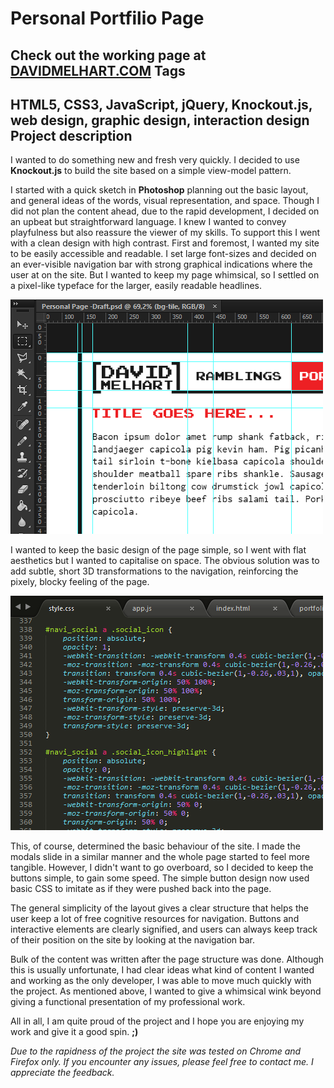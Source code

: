 Personal Portfilio Page
===================
Check out the working page at **[DAVIDMELHART.COM](http://www.davidmelhart.com)**
Tags
-------------
HTML5, CSS3, JavaScript, jQuery, Knockout.js, web design, graphic design, interaction design
Project description
-------------
I wanted to do something new and fresh very quickly. I decided to use <strong>Knockout.js</strong> to build the site based on a simple view-model pattern.</p><p>I started with a quick sketch in <strong>Photoshop</strong> planning out the basic layout, and general ideas of the words, visual representation, and space. Though I did not plan the content ahead, due to the rapid development, I decided on an upbeat but straightforward language. I knew I wanted to convey playfulness but also reassure the viewer of my skills. To support this I went with a clean design with high contrast. First and foremost, I wanted my site to be easily accessible and readable. I set large font-sizes and decided on an ever-visible navigation bar with strong graphical indications where the user at on the site. But I wanted to keep my page whimsical, so I settled on a pixel-like typeface for the larger, easily readable headlines.</p><img src='img/portfolio-personal-page-1.png'><p>I wanted to keep the basic design of the page simple, so I went with flat aesthetics but I wanted to capitalise on space. The obvious solution was to add subtle, short 3D transformations to the navigation, reinforcing the pixely, blocky feeling of the page.</p><img src='img/portfolio-personal-page-2.png'><p>This, of course, determined the basic behaviour of the site. I made the modals slide in a similar manner and the whole page started to feel more tangible. However, I didn't want to go overboard, so I decided to keep the buttons simple, to gain some speed. The simple button design now used basic CSS to imitate as if they were pushed back into the page.</p><p>The general simplicity of the layout gives a clear structure that helps the user keep a lot of free cognitive resources for navigation. Buttons and interactive elements are clearly signified, and users can always keep track of their position on the site by looking at the navigation bar.</p><p>Bulk of the content was written after the page structure was done. Although this is usually unfortunate, I had clear ideas what kind of content I wanted and working as the only developer, I was able to move much quickly with the project. As mentioned above, I wanted to give a whimsical wink beyond giving a functional presentation of my professional work.</p><p>All in all, I am quite proud of the project and I hope you are enjoying my work and give it a good spin. <strong>;)</strong></p><p><i>Due to the rapidness of the project the site was tested on Chrome and Firefox only. If you encounter any issues, please feel free to contact me. I appreciate the feedback. </i></p>
